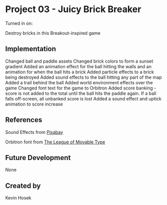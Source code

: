 # Project 03 - Juicy Brick Breaker
Turned in on: 

Destroy bricks in this Breakout-inspired game

## Implementation
Changed ball and paddle assets
Changed brick colors to form a sunset gradient
Added an animation effect for the ball hitting the walls and an animation for when the ball hits a brick
Added particle effects to a brick being destroyed
Added sound effects to the ball hitting any part of the map
Added a trail behind the ball
Added world environment effects over the game
Changed font text for the game to Orbitron
Added score banking - score is not added to the total until the ball hits the paddle again. If a ball falls off-screen, all unbanked score is lost
Added a sound effect and uptick animation to score increase

## References
Sound Effects from <a href="https://pixabay.com/?utm_source=link-attribution&amp;utm_medium=referral&amp;utm_campaign=music&amp;utm_content=87313">Pixabay</a>

Orbitron font from <a href=https://www.theleagueofmoveabletype.com/orbitron>The League of Movable Type</a>

## Future Development
None

## Created by
Kevin Hosek
